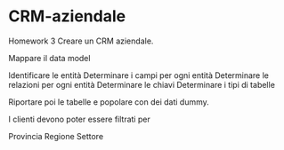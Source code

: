 # CRM-aziendale
Homework 3
Creare un CRM aziendale.

 

Mappare il data model

Identificare le entità
Determinare i campi per ogni entità
Determinare le relazioni per ogni entità
Determinare le chiavi
Determinare i tipi di tabelle
 

Riportare poi le tabelle e popolare con dei dati dummy.

I clienti devono poter essere filtrati per

Provincia
Regione
Settore

